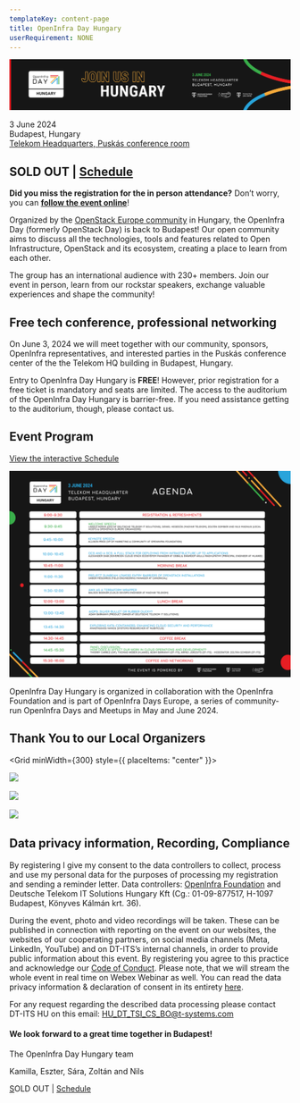```yaml
---
templateKey: content-page
title: OpenInfra Day Hungary
userRequirement: NONE
---
```

![](landing-page-banner_3_2980x540.png)

3 June 2024\
Budapest, Hungary[](https://wing.hu/en/project/telekom-hq)\
[Telekom Headquarters, Puskás conference room](https://maps.app.goo.gl/gF5tefAANj1q3zrh8)[](https://oideurope2024.openinfra.dev/#registration=1) 

## [](https://oideurope2024.openinfra.dev/#registration=1)[](https://oideurope2024.openinfra.dev/#registration=1)SOLD OUT | [Schedule](https://oideurope2024.openinfra.dev/a/schedule#view=calendar&track=472)

**Did you miss the registration for the in person attendance?** Don’t worry, you can **[follow the event online](https://dtag.webex.com/dtag-en/j.php?MTID=m1e258339d345b77324091a01d13dc39b)**! [](https://dtag.webex.com/dtag-en/j.php?MTID=m1e258339d345b77324091a01d13dc39b)

Organized by the [OpenStack Europe
community](https://www.meetup.com/openstack-europe/) in Hungary, the
OpenInfra Day (formerly OpenStack Day) is back to Budapest! Our open
community aims to discuss all the technologies, tools and features
related to Open Infrastructure, OpenStack and its ecosystem, creating
a place to learn from each other.

The group has an international audience with 230+ members. Join our event in person, learn from our rockstar speakers, exchange valuable experiences and
shape the community!

## Free tech conference, professional networking

On June 3, 2024 we will meet together with our community, sponsors,
OpenInfra representatives, and interested parties in the Puskás
conference center of the the Telekom HQ building in Budapest, Hungary.

Entry to OpenInfra Day Hungary is **FREE**! However, prior registration
for a free ticket is mandatory and seats are limited. The access to the
auditorium of the OpenInfra Day Hungary is barrier-free. If you need
assistance getting to the auditorium, though, please contact us.

## Event Program

[View the interactive Schedule](https://oideurope2024.openinfra.dev/a/schedule#view=calendar&track=472)

![](agenda_2.png)

OpenInfra Day Hungary is organized in collaboration with the OpenInfra
Foundation and is part of OpenInfra Days Europe, a series of
community-run OpenInfra Days and Meetups in May and June 2024.

## Thank You to our Local Organizers

<Grid minWidth={300} style={{ placeItems: "center" }}>

![](https://object-storage-ca-ymq-1.vexxhost.net/swift/v1/6e4619c416ff4bd19e1c087f27a43eea/www-assets-prod/1T1-DT-ITS-New-RGB-p2.png)

![](https://object-storage-ca-ymq-1.vexxhost.net/swift/v1/6e4619c416ff4bd19e1c087f27a43eea/www-assets-prod/OpenStackEU.png)

![](https://object-storage-ca-ymq-1.vexxhost.net/swift/v1/6e4619c416ff4bd19e1c087f27a43eea/www-assets-prod/T-logo-claim-rgb-k2.png)

</Grid>

## Data privacy information, Recording, Compliance

By registering I give my consent to the data controllers to collect, process and use my personal data for the purposes of processing my registration and sending a reminder letter. Data controllers: [OpenInfra Foundation](https://openinfra.dev/privacy-policy) and Deutsche Telekom IT Solutions Hungary Kft (Cg.: 01-09-877517, H-1097 Budapest, Könyves Kálmán krt. 36).

During the event, photo and video recordings will be taken. These can be published in connection with reporting on the event on our websites, the websites of our cooperating partners, on social media channels (Meta, LinkedIn, YouTube) and on DT-ITS’s internal channels, in order to provide public information about this event. By registering you agree to this practice and acknowledge our [Code of Conduct](https://openinfra.dev/legal/code-of-conduct). Please note, that we will stream the whole event in real time on Webex Webinar as well. You can read the data privacy information & declaration of consent in its entirety [here](https://web.tresorit.com/l/8Og4D#gIyXb9aNsAmwTiKHxEKvhA). 

For any request regarding the described data processing please contact DT-ITS HU on this email: [HU_DT_TSI_CS_BO@t-systems.com](mailto:HU_DT_TSI_CS_BO@t-systems.com)

#### We look forward to a great time together in Budapest!

The OpenInfra Day Hungary team

Kamilla, Eszter, Sára, Zoltán and Nils 

[S](https://oideurope2024.openinfra.dev/#registration=1)OLD OUT |
[Schedule](https://oideurope2024.openinfra.dev/a/schedule#view=calendar&track=472)